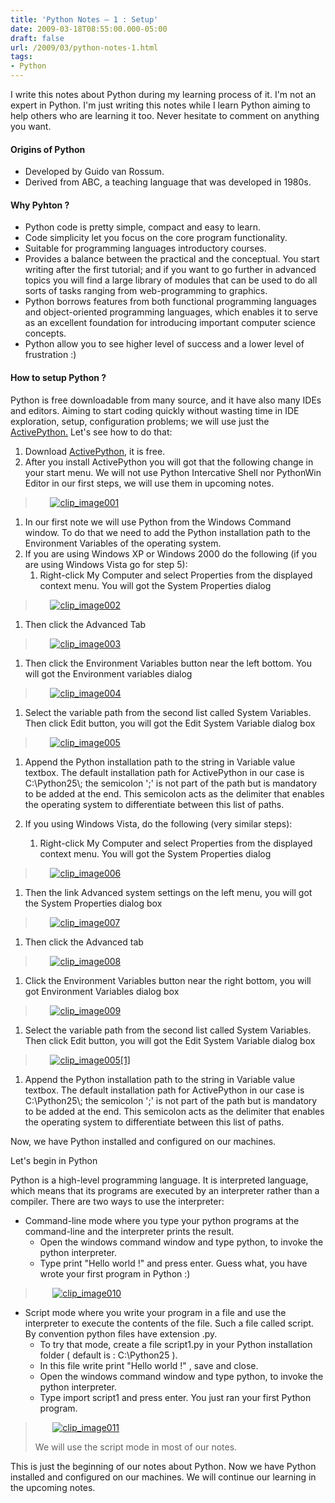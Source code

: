 ```yaml
---
title: 'Python Notes – 1 : Setup'
date: 2009-03-18T08:55:00.000-05:00
draft: false
url: /2009/03/python-notes-1.html
tags: 
- Python
---
```


I write this notes about Python during my learning process of it. I'm not an expert in Python. I'm just writing this notes while I learn Python aiming to help others who are learning it too. Never hesitate to comment on anything you want.

#### Origins of Python

*   Developed by Guido van Rossum.
*   Derived from ABC, a teaching language that was developed in 1980s.

#### Why Pyhton ?

*   Python code is pretty simple, compact and easy to learn.
*   Code simplicity let you focus on the core program functionality.
*   Suitable for programming languages introductory courses.
*   Provides a balance between the practical and the conceptual. You start writing after the first tutorial; and if you want to go further in advanced topics you will find a large library of modules that can be used to do all sorts of tasks ranging from web-programming to graphics.
*   Python borrows features from both functional programming languages and object-oriented programming languages, which enables it to serve as an excellent foundation for introducing important computer science concepts.
*   Python allow you to see higher level of success and a lower level of frustration :)

#### How to setup Python ?

Python is free downloadable from many source, and it have also many IDEs and editors. Aiming to start coding quickly without wasting time in IDE exploration, setup, configuration problems; we will use just the [ActivePython.](http://downloads.activestate.com/ActivePython/windows/2.6/ActivePython-2.6.1.1-win32-x86.msi) Let's see how to do that:

1.  Download [ActivePython](http://downloads.activestate.com/ActivePython/windows/2.6/ActivePython-2.6.1.1-win32-x86.msi), it is free.
2.  After you install ActivePython you will got that the following change in your start menu. We will not use Python Intercative Shell nor PythonWin Editor in our first steps, we will use them in upcoming notes.

>       [![clip_image001](https://blogger.googleusercontent.com/img/b/R29vZ2xl/AVvXsEgNkbS_-8qfuqJBpm0DZZ9_aYzjwkhxDXMqwGhJlBHKEV8MRdrPc2hVj5GwB7QKlq5ScVe5y4SrATgC186oPzQA29xxfc9FHJLiFZnK9iHOVVshK-1YAtmX-Jp3KFlbBvcVOOQQxEgF2A/?imgmax=800 "clip_image001")](https://blogger.googleusercontent.com/img/b/R29vZ2xl/AVvXsEgamaZCVDHO6BeSNEVpTgHMXerF44kHlrn_tt4O2D3QKgxN7Hr673hyphenhyphenCogzgGMxAPn0veX8wTQNMZbtstQpzwDB4oQMnx1aPWdiB5a2g1WHr9M6csuWWVaYt1XOt9Y7gSS_OStJbObP3w/s1600-h/clip_image001%5B3%5D.jpg)

1.  In our first note we will use Python from the Windows Command window. To do that we need to add the Python installation path to the Environment Variables of the operating system.
2.  If you are using Windows XP or Windows 2000 do the following (if you are using Windows Vista go for step 5):
    1.  Right-click My Computer and select Properties from the displayed context menu. You will got the System Properties dialog

>       [![clip_image002](https://blogger.googleusercontent.com/img/b/R29vZ2xl/AVvXsEi04D_Jwf25wZ6tvbS2XOHw4w7KkmMySqiSUq4qhXVsdc9oknFTp5PXXJdUF1RLPEVddco0CrBob2Et-J5K8Ah9SZf8dPrQBde6ztjEfeKOn6Do6rID8VYcrt3gvNe9hM85OBYQT6MhQA/?imgmax=800 "clip_image002")](https://blogger.googleusercontent.com/img/b/R29vZ2xl/AVvXsEiKN681mpUlCbOaie1zCs7ESJCyuR-ieobuAzNBanhgoZZz8ewPFPF9Z0jnXheCJNU7iV66lgwyQJLxPo8uI1W8pBIB-5VV49pigNC7AmDg53Qip1FQiNRSr5wmSCKuHV-9lndH-kXbXw/s1600-h/clip_image002%5B3%5D.jpg)

1.  Then click the Advanced Tab

>       [![clip_image003](https://blogger.googleusercontent.com/img/b/R29vZ2xl/AVvXsEic6dmgayo08_BWCKdPN20zDupZ5zTQ9gJVxN2n1Gf-Ul2UdTB4U21e16FQTJ5rGXjS4k91BCwLu0u6WDMLjVZp4nr4fPfRX_Z2mYfOpPyTeq3zajocrh6t3rSWSCN8NvZaWK6qKktR7Q/?imgmax=800 "clip_image003")](https://blogger.googleusercontent.com/img/b/R29vZ2xl/AVvXsEgy8Ue4w4N76Khlc7-IZGaPccAWPZY6OL7ULdcSoo3lTXgyDX8jleTfW3jHEbAC90zKdOjqQgK39KwYKO8dME6rgIZeJ7hizZJca0-naNSxgFYYE8FvWkMJz-grZzCAkhYvyY12D1Vrng/s1600-h/clip_image003%5B3%5D.jpg)

1.  Then click the Environment Variables button near the left bottom. You will got the Environment variables dialog

>       [![clip_image004](https://blogger.googleusercontent.com/img/b/R29vZ2xl/AVvXsEiKvf1nARd_kG-QU_ZX4Nprv2QIZTLfjmTsX0tHhpvPgKbpKJpbhRMqNMs7iwt9LY-w59qoBUpEQ2FeoW1UqstWrYZQl_70k0uLvuvkY_LEv5WvOs68MJGuCgDzLBs5Cq0W1gqkGMBgcg/?imgmax=800 "clip_image004")](https://blogger.googleusercontent.com/img/b/R29vZ2xl/AVvXsEhaPVdVgadXupYWniSYnFkLyWU7rhmQvSQ1juLXbS4gk6oGG3KAl_C0hodUnt8LqCZsqECTTtaqkHNZ1POutQzvYTeHKOrJ6BhcXvIWBlhdwitSdfJIZfg0_H4TcuKC1GpcgxgWxmgBHQ/s1600-h/clip_image004%5B3%5D.png)

1.  Select the variable path from the second list called System Variables. Then click Edit button, you will got the Edit System Variable dialog box

>       [![clip_image005](https://blogger.googleusercontent.com/img/b/R29vZ2xl/AVvXsEgMdzZhAnX7c8gepbGuDByattsk2GUq33L1qYa3syKgFQ4zrlJRANHALNnLbtKaKjIy5QqJnIJ-ok6mouXL7RjCNZvCHsMPPltbWJUhgIYs86jjxcA1GiS3p0xcrCHhpnvRIeia_SDuBQ/?imgmax=800 "clip_image005")](https://blogger.googleusercontent.com/img/b/R29vZ2xl/AVvXsEhF9bZH8bN2oLHUfgfz_ctv-shLCUghqELZ1rEiavKcNN_87R0J3ekxGe51U6EkaSSUvx8dwuFo4Pu3V-3WpOXx6Y4xWahO-M3-1ju2DbcRkim22I0v-Gfgu-OwM7bq7UMU1PuUp842mA/s1600-h/clip_image005%5B4%5D.png)

1.  Append the Python installation path to the string in Variable value textbox. The default installation path for ActivePython in our case is C:\\Python25\\; the semicolon ';' is not part of the path but is mandatory to be added at the end. This semicolon acts as the delimiter that enables the operating system to differentiate between this list of paths.

1.  If you using Windows Vista, do the following (very similar steps):
    1.  Right-click My Computer and select Properties from the displayed context menu. You will got the System Properties dialog

>       [![clip_image006](https://blogger.googleusercontent.com/img/b/R29vZ2xl/AVvXsEgnfBO-ZHLUs0lERTZ0U2RXObqSTSWJWTQsc-KR0mYtJexbTlbruUL_d6Q9ZGkkCMSybguThrveq_-ngSSBZHtVFQifKVWdnjziVepWToBoFhK0SJMeC0VUOiuBuRus5ScAr2DYzYkkBg/?imgmax=800 "clip_image006")](https://blogger.googleusercontent.com/img/b/R29vZ2xl/AVvXsEjdYHceihG9rfk9yUsr8up4bvbrKLIEHPLRYiGpC6981bwzlcZ5EPE7FDANNR2kfnaJmpb9ZUmCWvCbOlsEcJjYdxa6NcdGmxe6tTLWB2dUHMZgS-NOdThViKrB6nB6rw1ImUM7kgmwEg/s1600-h/clip_image006%5B3%5D.png)

1.  Then the link Advanced system settings on the left menu, you will got the System Properties dialog box

>       [![clip_image007](https://blogger.googleusercontent.com/img/b/R29vZ2xl/AVvXsEhaOX8DKTWjBmGLTOyHeRUWV_5QBmWdzZnCxpcysshhT714Roo1WitxEjZy0ZSQ3V7xzYx84lvSFo-ub5-ctW_yrrkGlQtvRHuJIGE5VB68j8twRPfIC9w0KEYUUdDLi-76iti4XQwHYg/?imgmax=800 "clip_image007")](https://blogger.googleusercontent.com/img/b/R29vZ2xl/AVvXsEiEW1VR-E94hxluwzIQ7uiXQA1AMG3MoTm_c1OmFK4AEe203W3LpO6Yf0QTAcr4wKq1s4redKKU5bGGJEn62lcgU6FDNYx9M7PvXTqcJzzy_odIRpK2Gn8sCFyZUEPce4Ag_7RKBwfX-Q/s1600-h/clip_image007%5B3%5D.png)

1.  Then click the Advanced tab

>       [![clip_image008](https://blogger.googleusercontent.com/img/b/R29vZ2xl/AVvXsEhaa_BHBnAEP6TBa4W3hc5dgej6CtxGI5x8i_mHxGoiy4nh3rZRrtoJxiNC5wWsHNiVkZj4Ty8gZkkcgTAGoAIcQZUAxNXYFaWQbN20DQdtQgyVEqscGEyHXrKGjY6bM9jiiKFcbNcphQ/?imgmax=800 "clip_image008")](https://blogger.googleusercontent.com/img/b/R29vZ2xl/AVvXsEhDlvmoeEZCUDaWF8Uu1wodDb26oBKr1NuujkmIlfEcbLtMBNItaf3yYJXFtn4d5xhuAoAayldOim9GAmPnpS5X6AyobEk54z8mthMjXkY5t3bAvN8TExM_fJkiqjIx1TZgXtkjM-ZtCA/s1600-h/clip_image008%5B3%5D.png)

1.  Click the Environment Variables button near the right bottom, you will got Environment Variables dialog box

>       [![clip_image009](https://blogger.googleusercontent.com/img/b/R29vZ2xl/AVvXsEigKXCPh9N9jgeeeBECh70xJhNoXKpOhS34gFE59TsNEh_mquu1YruIouHjjPJD9nANflMSn58X0sqegIp05SR4VZ9kzxLRs8Cp7f3o-PF6tmhWWl8k-hX0Rg241MfTOJ9DirpCg4GirA/?imgmax=800 "clip_image009")](https://blogger.googleusercontent.com/img/b/R29vZ2xl/AVvXsEhAULTz9V6v-mR6Ja0SHU1ziSVDnBPZbXujgUN94EGHD1QAm7vbDpK8SqJ-zDQmrskZa70pO0C6KJYg7D08jmiTa7ef1WFaw2kw88PR7gCtaxfJxsz0GxFYwe9USKmj42Sgv59lgz4iMQ/s1600-h/clip_image009%5B3%5D.png)

1.  Select the variable path from the second list called System Variables. Then click Edit button, you will got the Edit System Variable dialog box

>       [![clip_image005[1]](https://blogger.googleusercontent.com/img/b/R29vZ2xl/AVvXsEjRa4L5wd1N-nT7NDKOD8m3pah2FP6bfnYdkZNCjwIVBqI-5n8A8DX4ewe3UNRrF3FWomZDXjMBDOBS-N7RqTys5jUMV_aRWLQADfHd-EdjDTtKx_qtXHJCTUjzJqm0FHdAVksW9aJ1jQ/?imgmax=800 "clip_image005[1]")](https://blogger.googleusercontent.com/img/b/R29vZ2xl/AVvXsEgvtjmn2B8fkPw-SbtvevAAhhABwyYggGGzkV4Fn2Uk_Qv6NAwObZEYNpI3nmDAntLRWgfy9KCXWyc3-b2piIdcx_CKl3haEFxd-fZEqmq5ZY9jbZTGI5WN3o-wL-ybO9kD4A_cy5Y1fQ/s1600-h/clip_image005%5B1%5D%5B2%5D.png)

1.  Append the Python installation path to the string in Variable value textbox. The default installation path for ActivePython in our case is C:\\Python25\\; the semicolon ';' is not part of the path but is mandatory to be added at the end. This semicolon acts as the delimiter that enables the operating system to differentiate between this list of paths.

Now, we have Python installed and configured on our machines.

Let's begin in Python

Python is a high-level programming language. It is interpreted language, which means that its programs are executed by an interpreter rather than a compiler. There are two ways to use the interpreter:

*   Command-line mode where you type your python programs at the command-line and the interpreter prints the result.
    *   Open the windows command window and type python, to invoke the python interpreter.
    *   Type print "Hello world !" and press enter. Guess what, you have wrote your first program in Python :)

>        [![clip_image010](https://blogger.googleusercontent.com/img/b/R29vZ2xl/AVvXsEgO4MJ98FH-pNh_4fNwaqHzmAgEhsqzlp54l68YC2_l-zU-SDWROx6FQ9GmVgl5w71SdVdAdWHjt8s7hosShTnVvO2VkzEKH7jBa1VU3i8da-el-pbanLQzhTrhndFA_FQragKR7_6_4w/?imgmax=800 "clip_image010")](https://blogger.googleusercontent.com/img/b/R29vZ2xl/AVvXsEiUManLeLsqVOAGWO-pnFliJmvBp7sOF8aYWyO3u3vrqH03XC0h5RE0B6ZhAoek96dJFLFyZ5qmQ03JNhfpeKbqmUKrAHQhsRlLXpUaiLE9V2bV1d3lToBFRC_Zpk0xZqsDoci1Xznpdg/s1600-h/clip_image010%5B3%5D.png)

*   Script mode where you write your program in a file and use the interpreter to execute the contents of the file. Such a file called script. By convention python files have extension .py.
    *   To try that mode, create a file script1.py in your Python installation folder ( default is : C:\\Python25 ).
    *   In this file write print "Hello world !" , save and close.
    *   Open the windows command window and type python, to invoke the python interpreter.
    *   Type import script1 and press enter. You just ran your first Python program.

>        [![clip_image011](https://blogger.googleusercontent.com/img/b/R29vZ2xl/AVvXsEg_exuB10-ZpYiJ8EEPUZSqCBVESoK5swBcUEGt_t004-W8ZWybN_Xzo15DXmeqWANKZWde0N8BKR5QQl84GXQBBIO29YELVC6k2D_wzG_yjqRoymxvMDAbT-dtF6SSn_Au1C7sOuVlKg/?imgmax=800 "clip_image011")](https://blogger.googleusercontent.com/img/b/R29vZ2xl/AVvXsEhELopx2Q0HvzjvZ4nlln-1O7kGwqSL6KYeRo7LPmTtkuYOVoRb-EFOSgc2t0-Xa_dDmg03EvRUsneWJDh-ue_ZUqJD7SKu4iv_meqUXN3A4sc2T9Haa46rZwz14Oth5R7eKEsoJ2SW7Q/s1600-h/clip_image011%5B3%5D.png)
> 
> We will use the script mode in most of our notes.

This is just the beginning of our notes about Python. Now we have Python installed and configured on our machines. We will continue our learning in the upcoming notes.